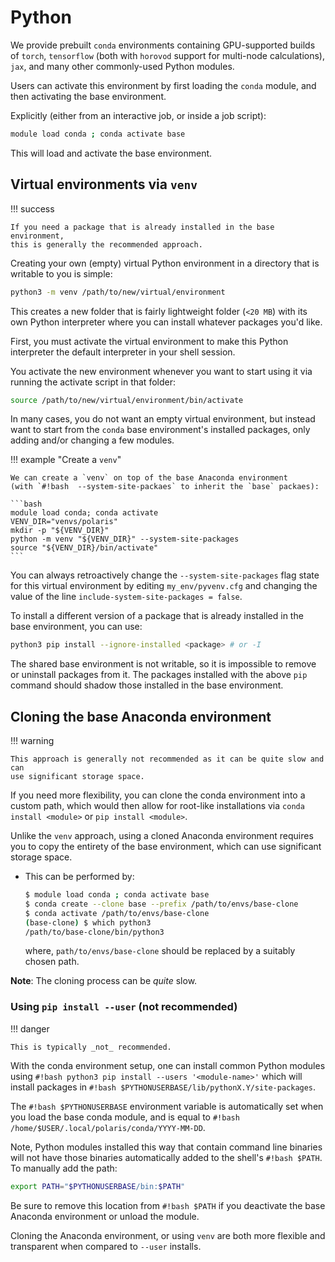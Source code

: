 # Python

We provide prebuilt `conda` environments containing GPU-supported builds of
`torch`, `tensorflow` (both with `horovod` support for multi-node
calculations), `jax`, and many other commonly-used Python modules.

Users can activate this environment by first loading the `conda` module, and
then activating the base environment.

Explicitly (either from an interactive job, or inside a job script):

```bash
module load conda ; conda activate base
```

This will load and activate the base environment.

## Virtual environments via `venv`

!!! success

    If you need a package that is already installed in the base environment,
    this is generally the recommended approach.

Creating your own (empty) virtual Python environment in a directory that is
writable to you is simple:

```bash
python3 -m venv /path/to/new/virtual/environment
```

This creates a new folder that is fairly lightweight folder (`<20 MB`) with its
own Python interpreter where you can install whatever packages you'd like.

First, you must activate the virtual environment to make this Python
interpreter the default interpreter in your shell session.

You activate the new environment whenever you want to start using it via
running the activate script in that folder:

```bash
source /path/to/new/virtual/environment/bin/activate
```

In many cases, you do not want an empty virtual environment, but instead want
to start from the `conda` base environment's installed packages, only adding
and/or changing a few modules.

!!! example "Create a `venv`"

    We can create a `venv` on top of the base Anaconda environment
    (with `#!bash  --system-site-packaes` to inherit the `base` packaes):

    ```bash
    module load conda; conda activate
    VENV_DIR="venvs/polaris"
    mkdir -p "${VENV_DIR}"
    python -m venv "${VENV_DIR}" --system-site-packages
    source "${VENV_DIR}/bin/activate"
    ```

You can always retroactively change the `--system-site-packages` flag state for
this virtual environment by editing `my_env/pyvenv.cfg` and changing the value
of the line `include-system-site-packages = false`.

To install a different version of a package that is already installed in the
base environment, you can use:

```bash
python3 pip install --ignore-installed <package> # or -I
```

The shared base environment is not writable, so it is impossible to remove or
uninstall packages from it. The packages installed with the above `pip` command
should shadow those installed in the base environment.

## Cloning the base Anaconda environment

!!! warning

    This approach is generally not recommended as it can be quite slow and can
    use significant storage space.

If you need more flexibility, you can clone the conda environment into a custom
path, which would then allow for root-like installations via `conda install
<module>` or `pip install <module>`.

Unlike the `venv` approach, using a cloned Anaconda environment requires you to
copy the entirety of the base environment, which can use significant storage
space.

- This can be performed by:

  ```bash
  $ module load conda ; conda activate base
  $ conda create --clone base --prefix /path/to/envs/base-clone
  $ conda activate /path/to/envs/base-clone
  (base-clone) $ which python3
  /path/to/base-clone/bin/python3
  ```

  where, `path/to/envs/base-clone` should be replaced by a suitably chosen
  path.

**Note**: The cloning process can be _quite_ slow.

### Using `pip install --user` (not recommended)

!!! danger

    This is typically _not_ recommended.

With the conda environment setup, one can install common Python modules using
`#!bash python3 pip install --users '<module-name>'` which will install
packages in `#!bash $PYTHONUSERBASE/lib/pythonX.Y/site-packages`.

The `#!bash $PYTHONUSERBASE` environment variable is automatically set when you
load the base conda module, and is equal to  `#!bash
/home/$USER/.local/polaris/conda/YYYY-MM-DD`.

Note, Python modules installed this way that contain command line binaries will
not have those binaries automatically added to the shell's `#!bash $PATH`. To
manually add the path:

```bash
export PATH="$PYTHONUSERBASE/bin:$PATH"
```

Be sure to remove this location from `#!bash $PATH` if you deactivate the base
Anaconda environment or unload the module.

Cloning the Anaconda environment, or using `venv` are both more flexible and
transparent when compared to `--user` installs.
